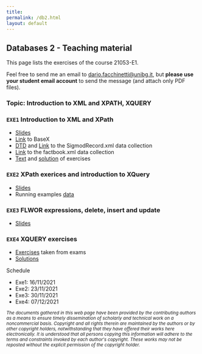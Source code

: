 ```yaml
---
title: 
permalink: /db2.html
layout: default
---
```


## Databases 2 - Teaching material

This page lists the exercises of the course 21053-E1.

Feel free to send me an email to <dario.facchinetti@unibg.it>, but **please use your student email account** to send the message (and attach only PDF files). 

### Topic: Introduction to XML and XPATH, XQUERY

### `EXE1` Introduction to XML and XPath

* [Slides](https://drive.google.com/file/d/1NQWx6vTEH_UAkAa_pJ4QQLTHyeOdHNRg/view?usp=sharing)
* [Link](https://basex.org/) to BaseX
* [DTD](https://drive.google.com/file/d/1S_N2qtfk0xYDxDoCPcIr-_544AdIfuXp/view?usp=sharing) and [Link](http://aiweb.cs.washington.edu/research/projects/xmltk/xmldata/www/repository.html#sigmod-record) to the SigmodRecord.xml data collection
* [Link](https://drive.google.com/file/d/133o4XGX0Pdj6qbOsJAR2S-REfKMgZaL6/view?usp=sharing) to the factbook.xml data collection
* [Text](https://drive.google.com/file/d/1ijHVOUxI0cVe6iAurI7YKpcW8qllzd-o/view?usp=sharing) and [solution](https://drive.google.com/file/d/1wDDmJNDP9Iv7GXjfPqGzOFjLZ_UAEvfu/view?usp=sharing) of exercises

### `EXE2` XPath exerices and introduction to XQuery

* [Slides](https://drive.google.com/file/d/1mGCzuEZBwLTkB5bxKan74bUBZu-Dyeuj/view?usp=sharing)
* Running examples [data](https://drive.google.com/file/d/1_FnfZnQZXjp_QRbH75GCtcIXnHYZOroz/view?usp=sharing)

### `EXE3` FLWOR expressions, delete, insert and update

* [Slides](https://drive.google.com/file/d/1mGCzuEZBwLTkB5bxKan74bUBZu-Dyeuj/view?usp=sharing)

### `EXE4` XQUERY exercises

* [Exercises](https://drive.google.com/file/d/1qBFBbqVdEkM6vbrqqutqxAxnv69Fpc4B/view?usp=sharing) taken from exams
* [Solutions](https://drive.google.com/file/d/1MU62IOK76BLfy2nXbhNfyPPRbcEkeBxG/view?usp=sharing)

Schedule

* Exe1: 16/11/2021
* Exe2: 23/11/2021
* Exe3: 30/11/2021
* Exe4: 07/12/2021


<small> _The documents gathered in this web page have been provided by the contributing authors as a means to ensure timely dissemination of scholarly and technical work on a noncommercial basis. Copyright and all rights therein are maintained by the authors or by other copyright holders, notwithstanding that they have offered their works here electronically. It is understood that all persons copying this information will adhere to the terms and constraints invoked by each author's copyright. These works may not be reposted without the explicit permission of the copyright holder._</small>
